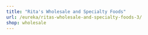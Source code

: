 ```yaml
---
title: "Rita's Wholesale and Specialty Foods"
url: /eureka/ritas-wholesale-and-specialty-foods-3/
shop: wholesale
---
```

